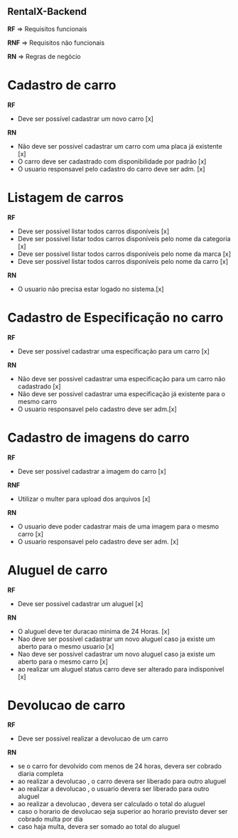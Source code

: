## RentalX-Backend

**RF** => Requisitos funcionais

**RNF** => Requisitos não funcionais

**RN** => Regras de negócio

# Cadastro de carro

**RF**

-   Deve ser possível cadastrar um novo carro [x]

**RN**

-   Não deve ser possivel cadastrar um carro com uma placa já existente [x]
-   O carro deve ser cadastrado com disponibilidade por padrão [x]
-   O usuario responsavel pelo cadastro do carro deve ser adm. [x]

# Listagem de carros

**RF**

-   Deve ser possivel listar todos carros disponíveis [x]
-   Deve ser possivel listar todos carros disponíveis pelo nome da categoria [x]
-   Deve ser possivel listar todos carros disponíveis pelo nome da marca [x]
-   Deve ser possivel listar todos carros disponíveis pelo nome da carro [x]

**RN**

-   O usuario não precisa estar logado no sistema.[x]

# Cadastro de Especificação no carro

**RF**

-   Deve ser possivel cadastrar uma especificação para um carro [x]

**RN**

-   Não deve ser possivel cadastrar uma especificação para um carro não cadastrado [x]
-   Não deve ser possivel cadastrar uma especificação já existente para o mesmo carro
-   O usuario responsavel pelo cadastro deve ser adm.[x]

# Cadastro de imagens do carro

**RF**

-   Deve ser possivel cadastrar a imagem do carro [x]

**RNF**

-   Utilizar o multer para upload dos arquivos [x]

**RN**

-   O usuario deve poder cadastrar mais de uma imagem para o mesmo carro [x]
-   O usuario responsavel pelo cadastro deve ser adm. [x]

# Aluguel de carro

**RF**

-   Deve ser possivel cadastrar um aluguel [x]

**RN**

-   O aluguel deve ter duracao minima de 24 Horas. [x]
-   Nao deve ser possivel cadastrar um novo aluguel caso ja existe um aberto para o mesmo usuario [x]
-   Nao deve ser possivel cadastrar um novo aluguel caso ja existe um aberto para o mesmo carro [x]
-   ao realizar um aluguel status carro deve ser alterado para indisponivel [x]

# Devolucao de carro

**RF**

-   Deve ser possivel realizar a devolucao de um carro

**RN**

-   se o carro for devolvido com menos de 24 horas, devera ser cobrado diaria completa
-   ao realizar a devolucao , o carro devera ser liberado para outro aluguel
-   ao realizar a devolucao , o usuario devera ser liberado para outro aluguel
-   ao realizar a devolucao , devera ser calculado o total do aluguel
-   caso o horario de devolucao seja superior ao horario previsto dever ser cobrado multa por dia
-   caso haja multa, devera ser somado ao total do aluguel
